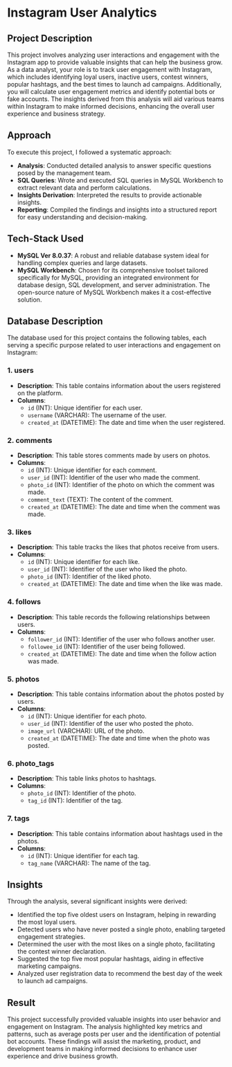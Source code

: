 # Instagram User Analytics

## Project Description

This project involves analyzing user interactions and engagement with the Instagram app to provide valuable insights that can help the business grow. As a data analyst, your role is to track user engagement with Instagram, which includes identifying loyal users, inactive users, contest winners, popular hashtags, and the best times to launch ad campaigns. Additionally, you will calculate user engagement metrics and identify potential bots or fake accounts. The insights derived from this analysis will aid various teams within Instagram to make informed decisions, enhancing the overall user experience and business strategy.

## Approach

To execute this project, I followed a systematic approach:

- **Analysis**: Conducted detailed analysis to answer specific questions posed by the management team.
- **SQL Queries**: Wrote and executed SQL queries in MySQL Workbench to extract relevant data and perform calculations.
- **Insights Derivation**: Interpreted the results to provide actionable insights.
- **Reporting**: Compiled the findings and insights into a structured report for easy understanding and decision-making.

## Tech-Stack Used

- **MySQL Ver 8.0.37**: A robust and reliable database system ideal for handling complex queries and large datasets.
- **MySQL Workbench**: Chosen for its comprehensive toolset tailored specifically for MySQL, providing an integrated environment for database design, SQL development, and server administration. The open-source nature of MySQL Workbench makes it a cost-effective solution.

## Database Description

The database used for this project contains the following tables, each serving a specific purpose related to user interactions and engagement on Instagram:

### 1. **users**
- **Description**: This table contains information about the users registered on the platform.
- **Columns**:
  - `id` (INT): Unique identifier for each user.
  - `username` (VARCHAR): The username of the user.
  - `created_at` (DATETIME): The date and time when the user registered.

### 2. **comments**
- **Description**: This table stores comments made by users on photos.
- **Columns**:
  - `id` (INT): Unique identifier for each comment.
  - `user_id` (INT): Identifier of the user who made the comment.
  - `photo_id` (INT): Identifier of the photo on which the comment was made.
  - `comment_text` (TEXT): The content of the comment.
  - `created_at` (DATETIME): The date and time when the comment was made.

### 3. **likes**
- **Description**: This table tracks the likes that photos receive from users.
- **Columns**:
  - `id` (INT): Unique identifier for each like.
  - `user_id` (INT): Identifier of the user who liked the photo.
  - `photo_id` (INT): Identifier of the liked photo.
  - `created_at` (DATETIME): The date and time when the like was made.

### 4. **follows**
- **Description**: This table records the following relationships between users.
- **Columns**:
  - `follower_id` (INT): Identifier of the user who follows another user.
  - `followee_id` (INT): Identifier of the user being followed.
  - `created_at` (DATETIME): The date and time when the follow action was made.

### 5. **photos**
- **Description**: This table contains information about the photos posted by users.
- **Columns**:
  - `id` (INT): Unique identifier for each photo.
  - `user_id` (INT): Identifier of the user who posted the photo.
  - `image_url` (VARCHAR): URL of the photo.
  - `created_at` (DATETIME): The date and time when the photo was posted.

### 6. **photo_tags**
- **Description**: This table links photos to hashtags.
- **Columns**:
  - `photo_id` (INT): Identifier of the photo.
  - `tag_id` (INT): Identifier of the tag.

### 7. **tags**
- **Description**: This table contains information about hashtags used in the photos.
- **Columns**:
  - `id` (INT): Unique identifier for each tag.
  - `tag_name` (VARCHAR): The name of the tag.

## Insights

Through the analysis, several significant insights were derived:

- Identified the top five oldest users on Instagram, helping in rewarding the most loyal users.
- Detected users who have never posted a single photo, enabling targeted engagement strategies.
- Determined the user with the most likes on a single photo, facilitating the contest winner declaration.
- Suggested the top five most popular hashtags, aiding in effective marketing campaigns.
- Analyzed user registration data to recommend the best day of the week to launch ad campaigns.

## Result

This project successfully provided valuable insights into user behavior and engagement on Instagram. The analysis highlighted key metrics and patterns, such as average posts per user and the identification of potential bot accounts. These findings will assist the marketing, product, and development teams in making informed decisions to enhance user experience and drive business growth.
